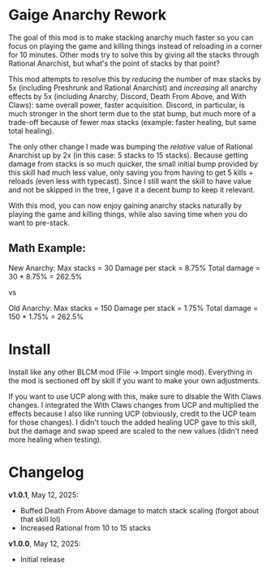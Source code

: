 Gaige Anarchy Rework
====================

The goal of this mod is to make stacking anarchy much faster so you can focus on playing the game and killing things instead of reloading in a corner for 10 minutes.
Other mods try to solve this by giving all the stacks through Rational Anarchist, but what's the point of stacks by that point?

This mod attempts to resolve this by *reducing* the number of max stacks by 5x (including Preshrunk and Rational Anarchist) and *increasing* all anarchy effects by 5x (including Anarchy, Discord, Death From Above, and With Claws): same overall power, faster acquisition.
Discord, in particular, is much stronger in the short term due to the stat bump, but much more of a trade-off because of fewer max stacks (example: faster healing, but same total healing).

The only other change I made was bumping the *relative* value of Rational Anarchist up by 2x (in this case: 5 stacks to 15 stacks). 
Because getting damage from stacks is so much quicker, the small initial bump provided by this skill had much less value, only saving you from having to get 5 kills + reloads (even less with typecast).
Since I still want the skill to have value and not be skipped in the tree, I gave it a decent bump to keep it relevant. 

With this mod, you can now enjoy gaining anarchy stacks naturally by playing the game and killing things, while also saving time when you do want to pre-stack.

Math Example:
---------
New Anarchy:
Max stacks = 30
Damage per stack = 8.75%
Total damage = 30 * 8.75% = 262.5%

vs

Old Anarchy:
Max stacks = 150
Damage per stack = 1.75%
Total damage = 150 * 1.75% = 262.5%

Install
=======

Install like any other BLCM mod (File -> Import single mod).
Everything in the mod is sectioned off by skill if you want to make your own adjustments.

If you want to use UCP along with this, make sure to disable the With Claws changes. I integrated the With Claws changes from UCP and multiplied the effects because I also like running UCP (obviously, credit to the UCP team for those changes). 
I didn't touch the added healing UCP gave to this skill, but the damage and swap speed are scaled to the new values (didn't need more healing when testing).

Changelog
=========

**v1.0.1**, May 12, 2025:
 - Buffed Death From Above damage to match stack scaling (forgot about that skill lol)
 - Increased Rational from 10 to 15 stacks

**v1.0.0**, May 12, 2025:
 * Initial release
